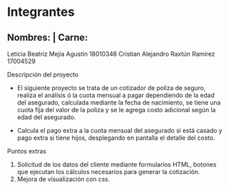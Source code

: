 # Integrantes

Nombres:							|   Carne:
----------------------------------------------------      
Leticia Beatriz Mejía Agustín 18010346  Cristian Alejandro Raxtún Ramirez 17004529


Descripción del proyecto

 - El siguiente proyecto se trata de un cotizador de poliza de seguro, realiza el análisis ó la cuota mensual a pagar dependiendo de la edad
   del asegurado, calculada mediante la fecha de nacimiento, se tiene una cuota fija del valor de la poliza y se le agrega costo adicional según 
   la edad del asegurado.
   
 - Calcula el pago extra a la cuota mensual del asegurado si está casado y pago extra si tiene hijos, desplegando en pantalla el detalle del costo.
 
Puntos extras

1. Solicitud de los datos del cliente mediante formularios HTML, botones que ejecutan los cálculos necesarios para generar la cotización.
2. Mejora de visualización con css.




